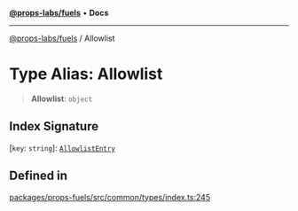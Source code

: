 [**@props-labs/fuels**](../README.md) • **Docs**

***

[@props-labs/fuels](../globals.md) / Allowlist

# Type Alias: Allowlist

> **Allowlist**: `object`

## Index Signature

 \[`key`: `string`\]: [`AllowlistEntry`](AllowlistEntry.md)

## Defined in

[packages/props-fuels/src/common/types/index.ts:245](https://github.com/Props-Labs/octane/blob/09e744f342f4ccab903046cdb8054688422ab64d/packages/props-fuels/src/common/types/index.ts#L245)
